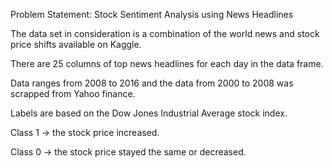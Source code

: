 Problem Statement:  Stock Sentiment Analysis using News Headlines

The data set in consideration is a combination of the world news and stock price shifts available on Kaggle.

There are 25 columns of top news headlines for each day in the data frame.

Data ranges from 2008 to 2016 and the data from 2000 to 2008 was scrapped from Yahoo finance.

Labels are based on the Dow Jones Industrial Average stock index.

Class 1 → the stock price increased.

Class 0 → the stock price stayed the same or decreased.
